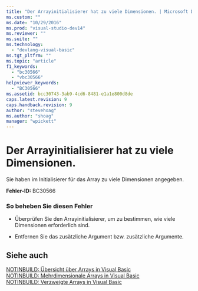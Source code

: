 ```yaml
---
title: "Der Arrayinitialisierer hat zu viele Dimensionen. | Microsoft Docs"
ms.custom: ""
ms.date: "10/29/2016"
ms.prod: "visual-studio-dev14"
ms.reviewer: ""
ms.suite: ""
ms.technology: 
  - "devlang-visual-basic"
ms.tgt_pltfrm: ""
ms.topic: "article"
f1_keywords: 
  - "bc30566"
  - "vbc30566"
helpviewer_keywords: 
  - "BC30566"
ms.assetid: bcc30743-3ab9-4cd6-8481-e1a1e800d8de
caps.latest.revision: 9
caps.handback.revision: 9
author: "stevehoag"
ms.author: "shoag"
manager: "wpickett"
---
```

# Der Arrayinitialisierer hat zu viele Dimensionen.
Sie haben im Initialisierer für das Array zu viele Dimensionen angegeben.  
  
 **Fehler\-ID:** BC30566  
  
### So beheben Sie diesen Fehler  
  
-   Überprüfen Sie den Arrayinitialisierer, um zu bestimmen, wie viele Dimensionen erforderlich sind.  
  
-   Entfernen Sie das zusätzliche Argument bzw. zusätzliche Argumente.  
  
## Siehe auch  
 [NOTINBUILD: Übersicht über Arrays in Visual Basic](http://msdn.microsoft.com/de-de/ca50e2f2-b4d2-4c57-9169-9abbcc3392d8)   
 [NOTINBUILD: Mehrdimensionale Arrays in Visual Basic](http://msdn.microsoft.com/de-de/d92cad25-07e2-4d79-8ea4-ab269700f5de)   
 [NOTINBUILD: Verzweigte Arrays in Visual Basic](http://msdn.microsoft.com/de-de/05c12439-ee8f-4fef-ba75-b35402b67ab9)